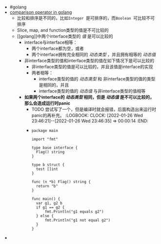 - #golang
- [comparison operator in golang](https://go.dev/ref/spec#Comparison_operators)
	- 比较和排序是不同的，比如`Integer `是可排序的，而`Boolean `可比较不可排序
	- Slice, map, and function类型的值是不可比较的
	- [[golang]]中两个interface类型的 _值_ 是可以比较的
		- interface与interface相等：
			- 两个interface都为空，或者
			- 两个interface拥有完全相同的 _动态类型_ ，并且拥有相等的 _动态值_
		- 非interface类型的值和interface类型的值在如下情况下是可以比较的
			- 非interface类型的值是可以比较的，并且该值是interface的实现
			- 两者相等：
				- interface类型的值的 _动态类型_ 和 非interface类型的值的类型是相同的，并且
				- interface类型的值的 _动态值_ 与非interface类型的值相等
		- **如果两个interface的 _动态类型_ 相同，但是 _动态值_ 是不可以比较的，那么会造成运行时panic**
			- TODO 尝试写了一个，但是编译时就会报错，后面构造出来运行时panic的再补充。
			  :LOGBOOK:
			  CLOCK: [2022-01-26 Wed 23:46:21]--[2022-01-26 Wed 23:46:35] =>  00:00:14
			  :END:
			- ```golang
			  package main
			  
			  import "fmt"
			  
			  type base interface {
			  	Flag() string
			  }
			  
			  type b struct {
			  	test []int
			  }
			  
			  func (n *b) Flag() string {
			  	return "b"
			  }
			  
			  func main() {
			  	var g1, g2 b
			  	if g1 == g2 {
			  		fmt.Println("g1 equals g2")
			  	} else {
			  		fmt.Println("g1 not equal g2")
			  	}
			  }
			  ```
-